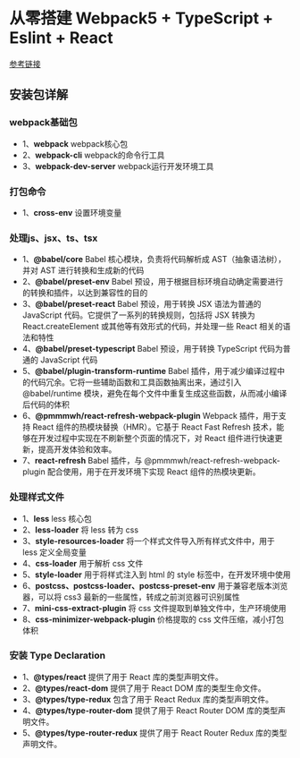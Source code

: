 # 从零搭建 Webpack5 + TypeScript + Eslint + React

[参考链接](https://juejin.cn/post/7257558539719295031)

## 安装包详解

### webpack基础包

- 1、**webpack** webpack核心包
- 2、**webpack-cli** webpack的命令行工具
- 3、**webpack-dev-server** webpack运行开发环境工具

### 打包命令

- 1、**cross-env** 设置环境变量

### 处理js、jsx、ts、tsx

- 1、**@babel/core** Babel 核心模块，负责将代码解析成 AST（抽象语法树），并对
 AST 进行转换和生成新的代码
- 2、**@babel/preset-env** Babel 预设，用于根据目标环境自动确定需要进行的转换和插件，以达到兼容性的目的
- 3、**@babel/preset-react** Babel 预设，用于转换 JSX 语法为普通的 JavaScript 代码。它提供了一系列的转换规则，包括将 JSX 转换为 React.createElement 或其他等有效形式的代码，并处理一些 React 相关的语法和特性
- 4、**@babel/preset-typescript** Babel 预设，用于转换 TypeScript 代码为普通的 JavaScript 代码
- 5、**@babel/plugin-transform-runtime** Babel 插件，用于减少编译过程中的代码冗余。它将一些辅助函数和工具函数抽离出来，通过引入 @babel/runtime 模块，避免在每个文件中重复生成这些函数，从而减小编译后代码的体积
- 6、**@pmmmwh/react-refresh-webpack-plugin** Webpack 插件，用于支持 React 组件的热模块替换（HMR）。它基于 React Fast Refresh 技术，能够在开发过程中实现在不刷新整个页面的情况下，对 React 组件进行快速更新，提高开发体验和效率。
- 7、**react-refresh** Babel 插件，与 @pmmmwh/react-refresh-webpack-plugin 配合使用，用于在开发环境下实现 React 组件的热模块更新。

### 处理样式文件

- 1、**less** less 核心包
- 2、**less-loader** 将 less 转为 css
- 3、**style-resources-loader** 将一个样式文件导入所有样式文件中，用于 less 定义全局变量
- 4、**css-loader** 用于解析 css 文件
- 5、**style-loader** 用于将样式注入到 html 的 style 标签中，在开发环境中使用
- 6、**postcss、postcss-loader、postcss-preset-env** 用于兼容老版本浏览器，可以将 css3 最新的一些属性，转成之前浏览器可识别属性
- 7、**mini-css-extract-plugin** 将 css 文件提取到单独文件中，生产环境使用
- 8、**css-minimizer-webpack-plugin** 价格提取的 css 文件压缩，减小打包体积

### 安装 Type Declaration

- 1、**@types/react** 提供了用于 React 库的类型声明文件。
- 2、**@types/react-dom** 提供了用于 React DOM 库的类型生命文件。
- 3、**@types/type-redux** 包含了用于 React Redux 库的类型声明文件。
- 4、**@types/type-router-dom** 提供了用于 React Router DOM 库的类型声明文件。
- 5、**@types/type-router-redux** 提供了用于 React Router Redux 库的类型声明文件。